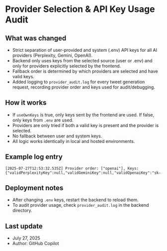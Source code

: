 # Provider Selection & API Key Usage Audit

## What was changed
- Strict separation of user-provided and system (.env) API keys for all AI providers (Perplexity, Gemini, OpenAI).
- Backend only uses keys from the selected source (user or .env) and only for providers explicitly selected by the frontend.
- Fallback order is determined by which providers are selected and have valid keys.
- Added logging to `provider_audit.log` for every tweet generation request, recording provider order and keys used for audit/debugging.

## How it works
- If `useOwnKeys` is true, only keys sent by the frontend are used. If false, only keys from `.env` are used.
- Providers are only tried if both a valid key is present and the provider is selected.
- No fallback between user and system keys.
- All logic works identically in local and hosted environments.

## Example log entry
```
[2025-07-27T12:53:32.535Z] Provider order: ["openai"], Keys: {"validPerplexityKey":null,"validGeminiKey":null,"validOpenaiKey":"sk-..."}
```

## Deployment notes
- After changing `.env` keys, restart the backend to reload them.
- To audit provider usage, check `provider_audit.log` in the backend directory.

## Last update
- July 27, 2025
- Author: GitHub Copilot
